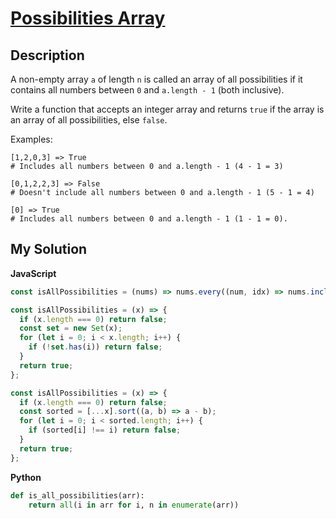 # [Possibilities Array](https://www.codewars.com/kata/59b710ed70a3b7dd8f000027)

## Description

A non-empty array `a` of length `n` is called an array of all possibilities if it contains all numbers between `0` and `a.length - 1` (both inclusive).

Write a function that accepts an integer array and returns `true` if the array is an array of all possibilities, else `false`.

Examples:

    [1,2,0,3] => True
    # Includes all numbers between 0 and a.length - 1 (4 - 1 = 3)

    [0,1,2,2,3] => False
    # Doesn't include all numbers between 0 and a.length - 1 (5 - 1 = 4)

    [0] => True
    # Includes all numbers between 0 and a.length - 1 (1 - 1 = 0).

## My Solution

**JavaScript**

```js
const isAllPossibilities = (nums) => nums.every((num, idx) => nums.includes(idx));
```

```js
const isAllPossibilities = (x) => {
  if (x.length === 0) return false;
  const set = new Set(x);
  for (let i = 0; i < x.length; i++) {
    if (!set.has(i)) return false;
  }
  return true;
};
```

```js
const isAllPossibilities = (x) => {
  if (x.length === 0) return false;
  const sorted = [...x].sort((a, b) => a - b);
  for (let i = 0; i < sorted.length; i++) {
    if (sorted[i] !== i) return false;
  }
  return true;
};
```

**Python**

```py
def is_all_possibilities(arr):
    return all(i in arr for i, n in enumerate(arr))
```
